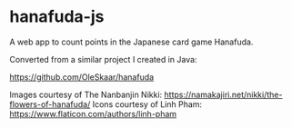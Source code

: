 # hanafuda-js
A web app to count points in the Japanese card game Hanafuda.

Converted from a similar project I created in Java: 

https://github.com/OleSkaar/hanafuda

Images courtesy of The Nanbanjin Nikki: https://namakajiri.net/nikki/the-flowers-of-hanafuda/
Icons courtesy of Linh Pham: https://www.flaticon.com/authors/linh-pham